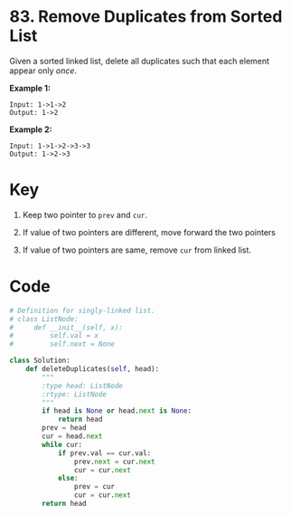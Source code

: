 

# 83. Remove Duplicates from Sorted List

Given a sorted linked list, delete all duplicates such that each element appear only *once*.

**Example 1:**

```
Input: 1->1->2
Output: 1->2
```

**Example 2:**

```
Input: 1->1->2->3->3
Output: 1->2->3
```

# Key

1. Keep two pointer to `prev` and `cur`.
2. If value of two pointers are different, move forward the two pointers

3. If value of two pointers are same, remove `cur` from linked list.

# Code

```python
# Definition for singly-linked list.
# class ListNode:
#     def __init__(self, x):
#         self.val = x
#         self.next = None

class Solution:
    def deleteDuplicates(self, head):
        """
        :type head: ListNode
        :rtype: ListNode
        """
        if head is None or head.next is None:
            return head
        prev = head
        cur = head.next
        while cur:
            if prev.val == cur.val:
                prev.next = cur.next
                cur = cur.next
            else:
                prev = cur
                cur = cur.next
        return head
```


